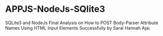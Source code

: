 # APPJS-NodeJs-SQlite3
SQLite3 and NodeJs Final Analysis on How to POST Body-Parser Attribute Names Using HTML Input Elements Successfully by Sarai Hannah Ajai.  
